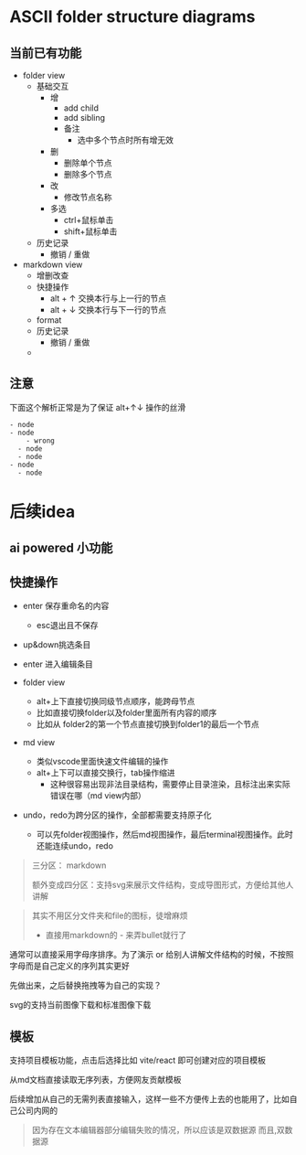# ASCII folder structure diagrams
## 当前已有功能
- folder view
  - 基础交互
    - 增
      - add child
      - add sibling
      - 备注
        - 选中多个节点时所有增无效
    - 删
      - 删除单个节点
      - 删除多个节点
    - 改
      - 修改节点名称
    - 多选
      - ctrl+鼠标单击
      - shift+鼠标单击
  - 历史记录
    - 撤销 / 重做
- markdown view
  - 增删改查
  - 快捷操作
    - alt + ↑ 交换本行与上一行的节点
    - alt + ↓ 交换本行与下一行的节点
  - format
    <!-- - ctrl + S 格式化
      - 只有md view有效的时候可以用，会有message提示，并从folder view 往 md view转化 -->
  - 历史记录
    - 撤销 / 重做
  - 


## 注意
下面这个解析正常是为了保证 alt+↑↓ 操作的丝滑
```
- node
- node
    - wrong
  - node
  - node
- node
  - node
```


# 后续idea

## ai powered 小功能


## 快捷操作
- enter 保存重命名的内容
  - esc退出且不保存
- up&down挑选条目
- enter 进入编辑条目
- folder view
  - alt+上下直接切换同级节点顺序，能跨母节点
  - 比如直接切换folder以及folder里面所有内容的顺序
  - 比如从 folder2的第一个节点直接切换到folder1的最后一个节点
- md view
  - 类似vscode里面快速文件编辑的操作
  - alt+上下可以直接交换行，tab操作缩进
    - 这种很容易出现非法目录结构，需要停止目录渲染，且标注出来实际错误在哪（md view内部）

- undo，redo为跨分区的操作，全部都需要支持原子化
  - 可以先folder视图操作，然后md视图操作，最后terminal视图操作。此时还能连续undo，redo

> 三分区： markdown
>
> 额外变成四分区：支持svg来展示文件结构，变成导图形式，方便给其他人讲解

> 其实不用区分文件夹和file的图标，徒增麻烦
>  - 直接用markdown的 - 来弄bullet就行了


通常可以直接采用字母序排序。为了演示 or 给别人讲解文件结构的时候，不按照字母而是自己定义的序列其实更好


先做出来，之后替换拖拽等为自己的实现？

svg的支持当前图像下载和标准图像下载


## 模板
支持项目模板功能，点击后选择比如 vite/react 即可创建对应的项目模板

从md文档直接读取无序列表，方便网友贡献模板


后续增加从自己的无需列表直接输入，这样一些不方便传上去的也能用了，比如自己公司内网的



> 因为存在文本编辑器部分编辑失败的情况，所以应该是双数据源
> 而且,双数据源
